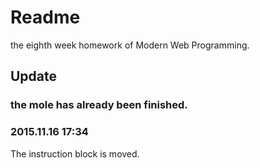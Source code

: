 # Readme
  the eighth week homework of Modern Web Programming.
## Update
### the mole has already been finished.
### 2015.11.16 17:34
The instruction block is moved.
